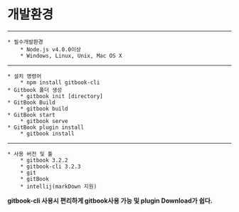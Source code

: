 #   개발환경
***
    * 필수개발환경
        * Node.js v4.0.0이상
        * Windows, Linux, Unix, Mac OS X
        
***
    * 설치 명령어
        * npm install gitbook-cli
    * Gitbook 폴더 생성
        * gitbook init [directory]
    * GitBook Build
        * gitbook build
    * GitBook start
        * gitbook serve
    * GitBook plugin install
        * gitbook install

***
    * 사용 버전 및 툴
        * gitbook 3.2.2
        * gitbook-cli 3.2.3
        * git
        * gitBook
        * intellij(markDown 지원)
        
**gitbook-cli 사용시 편리하게 gitbook사용 가능 및 plugin Download가 쉽다.**
